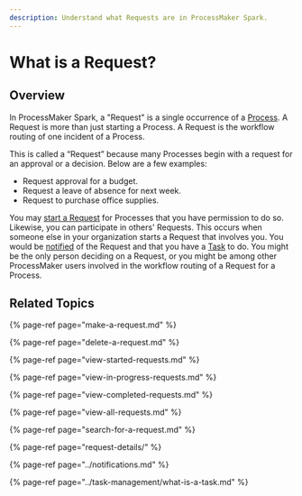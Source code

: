 ```yaml
---
description: Understand what Requests are in ProcessMaker Spark.
---
```


# What is a Request?

## Overview

In ProcessMaker Spark, a "Request" is a single occurrence of a [Process](../../designing-processes/viewing-processes/what-is-a-process.md). A Request is more than just starting a Process. A Request is the workflow routing of one incident of a Process.

This is called a “Request” because many Processes begin with a request for an approval or a decision. Below are a few examples:

* Request approval for a budget.
* Request a leave of absence for next week.
* Request to purchase office supplies.

You may [start a Request](make-a-request.md#start-a-request) for Processes that you have permission to do so. Likewise, you can participate in others' Requests. This occurs when someone else in your organization starts a Request that involves you. You would be [notified](../notifications.md) of the Request and that you have a [Task](../task-management/what-is-a-task.md) to do. You might be the only person deciding on a Request, or you might be among other ProcessMaker users involved in the workflow routing of a Request for a Process.

## Related Topics

{% page-ref page="make-a-request.md" %}

{% page-ref page="delete-a-request.md" %}

{% page-ref page="view-started-requests.md" %}

{% page-ref page="view-in-progress-requests.md" %}

{% page-ref page="view-completed-requests.md" %}

{% page-ref page="view-all-requests.md" %}

{% page-ref page="search-for-a-request.md" %}

{% page-ref page="request-details/" %}

{% page-ref page="../notifications.md" %}

{% page-ref page="../task-management/what-is-a-task.md" %}

